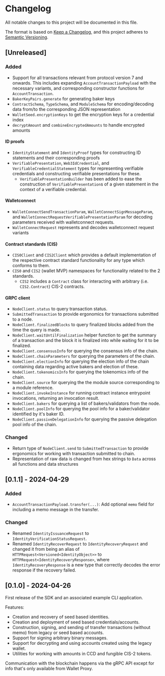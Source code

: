 # Changelog

All notable changes to this project will be documented in this file.

The format is based on [Keep a Changelog](https://keepachangelog.com/en/1.1.0/),
and this project adheres to [Semantic Versioning](https://semver.org/spec/v2.0.0.html).

## [Unreleased]

### Added

- Support for all transactions relevant from protocol version 7 and onwards. This includes expanding `AccountTransactionPayload`
  with the necessary variants, and corresponding constructor functions for `AccountTransaction`.
- `BakerKeyPairs.generate` for generating baker keys
- `ContractSchema`, `TypeSchema`, and `ModuleSchema` for encoding/decoding data from/to the corresponding JSON representation
- `WalletSeed.encryptionKeys` to get the encryption keys for a credential index
- `decryptAmount` and `combineEncryptedAmounts` to handle encrypted amounts

#### ID proofs
- `IdentityStatement` and `IdentityProof` types for constructing ID statements and their corresponding proofs
- `VerifiablePresentation`, `Web3IdCredential`, and `VerifiableCredentialStatement` types for representing verifiable credentials and constructing
  verifiable presentations for these.
  - `VerifiablePresentationBuilder` has been added to ease the construction of `VerifiablePresentation`s of a given statement in the context of a verifiable credential.

#### Walletconnect
- `WalletConnectSendTransactionParam`, `WalletConnectSignMessageParam`, and `WalletConnectRequestVerifiablePresentationParam` for decoding parameters received with walletconnect requests.
- `WalletConnectRequest` represents and decodes walletconnect request variants

#### Contract standards (CIS)
- `CIS0Client` and `CIS2Client` which provides a default implementation of the respective contract standard functionality for any type which conforms to them.
- `CIS0` and `CIS2` (wallet MVP) namespaces for functionality related to the 2 standards. 
  - `CIS2` includes a `Contract` class for interacting with arbitrary (i.e. `CIS2.Contract`) CIS-2 contracts.


#### GRPC client
- `NodeClient.status` to query transaction status.
- `SubmittedTransaction` to provide ergonomics for transactions submitted to a node.
- `NodeClient.finalizedBlocks` to query finalized blocks added from the time the query is made.
- `NodeClient.waitUntilFinalization` helper function to get the summary of a transaction and the block it is finalized into while waiting for it to be finalized.
- `NodeClient.consensusInfo` for querying the consensus info of the chain.
- `NodeClient.chainParameters` for querying the parameters of the chain.
- `NodeClient.electionInfo` for querying the election info of the chain containing data regarding active bakers and election of these.
- `NodeClient.tokenomicsInfo` for querying the tokenomics info of the chain.
- `NodeClient.source` for querying the the module source corresponding to a module reference.
- `NodeClient.invokeInstance` for running contract instance entrypoint invocations, returning an invocation result.
- `NodeClient.bakers` for querying a list of bakers/validators from the node.
- `NodeClient.poolInfo` for querying the pool info for a baker/validator identified by it's baker ID.
- `NodeClient.passiveDelegationInfo` for querying the passive delegation pool info of the chain.

### Changed

- Return type of `NodeClient.send` to `SubmittedTransaction` to provide ergonomics for working with transaction submitted to chain.
- Representation of raw data is changed from hex strings to `Data` across all functions and data structures

## [0.1.1] - 2024-04-29

### Added

- `AccountTransactionPayload.transfer(...)`: Add optional `memo` field for including a memo message in the transfer.

### Changed

- Renamed `IdentityIssuanceRequest` to `IdentityVerificationStatusRequest`.
- Renamed `IdentityRecoverRequest` to `IdentityRecoveryRequest` and changed it from being an alias
  of `HTTPRequest<Versioned<IdentityObject>>` to `HTTPRequest<IdentityRecoveryResponse>`,
  where `IdentityRecoveryResponse` is a new type that correctly decodes the error response if the recovery failed.

## [0.1.0] - 2024-04-26

First release of the SDK and an associated example CLI application.

Features:

- Creation and recovery of seed based identities.
- Creation and deployment of seed based credentials/accounts.
- Construction, signing, and sending of transfer transactions (without memo) from legacy or seed based accounts.
- Support for signing arbitrary binary messages.
- Support for decrypting and using accounts created using the legacy wallet.
- Utilities for working with amounts in CCD and fungible CIS-2 tokens.

Communication with the blockchain happens via the gRPC API except for info that's only available from Wallet Proxy.
